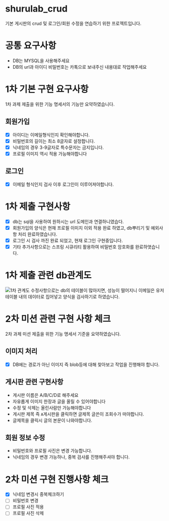 # shurulab_crud
기본 게시판의 crud 및 로그인/회원 수정을 연습하기 위한 프로젝트입니다.
# 공통 요구사항
- DB는 MYSQL을 사용해주세요<br>
- DB의 url과 아이디 비밀번호는 카톡으로 보내주신 내용대로 작업해주세요
# 1차 기본 구현 요구사항
1차 과제 제출을 위한 기능 명세서의 기능만 요약하였습니다.
## 회원가입
- [X] 아이디는 이메일형식인지 확인해야합니다.<br>
- [X] 비밀번호의 길이는 최소 8글자로 설정합니다.<br>
- [X] 닉네임의 경우 3-9글자로 특수문자는 금지입니다.<br>
- [X] 프로필 이미지 역시 적용 가능해야합니다
## 로그인
- [x] 이메일 형식인지 검사 이후 로그인이 이루어져야합니다.
# 1차 제출 구현사항
- [X] db는 sql을 사용하여 원하시는 url 도메인과 연결하니였습다.
- [X] 회원가입의 양식은 현재 프로필 이미지 이외 적용 완료 하였고, db뿌리기 및 예외사항 처리 완료하였습니다.
- [X] 로그인 시 검사 까진 완료 되었고, 현재 로그인 구현중입니다.
- [x] 기타 추가사항으로는 스프링 시큐리티 활용하여 비밀번호 암호화를 완료하엿습니다.
# 1차 제출 관련 db관계도
![1차 관계도](https://github.com/park-yina/shurulab_crud/assets/111878820/acc55d26-a363-44ae-82b9-9b1e3fe88d08)
수정사항으로는 db의 테이블이 많아지면, 성능이 떨어지니 이메일은 유저 테이블 내의 데이터로 집어넣고 양식을 검사하기로 하였습니다.
# 2차 미션 관련 구현 사항 체크
2차 과제 미션 제출을 위한 기능 명세서 기준을 요약하였습니다.<br>
## 이미지 처리
- [X] DB에는 경로가 아닌 이미지 즉 blob등에 대해 찾아보고 작업을 진행해야 합니다.
## 게시판 관련 구현사항
- 게시판 이름은 A/B/C/D로 해주세요<br>
- 자유롭게 이미지 한장과 글을 올릴 수 있어야합니다<br>
- 수정 및 삭제는 올린사람만 가능해야합니다<br>
- 게시판 제목 즉 `A`게시판을 클릭하면 글제목 글쓴이 조회수가 떠야합니다.<br>
- 글제목을 클릭시 글의 본문이 나와야합니다.
## 회원 정보 수정
- 비밀번호와 프로필 사진은 변경 가능합니다.<br>
- 닉네임의 경우 변경 가능하나, 중복 검사를 진행해주셔야 합니다.
# 2차 미션 구현 진행사항 체크
- [X] 닉네임 변경시 중복체크하기<br>
- [ ] 비밀번호 변경<br>
- [ ] 프로필 사진 적용<br>
- [ ] 프로필 사진 삭제
